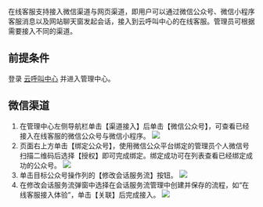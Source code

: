 在线客服支持接入微信渠道与网页渠道，即用户可以通过微信公众号、微信小程序客服消息以及网站聊天窗发起会话，接入到云呼叫中心的在线客服。管理员可根据需要接入不同的渠道。
## 前提条件
登录 [云呼叫中心](https://tccc.qcloud.com/login) 并进入管理中心。
## 微信渠道
1. 在管理中心左侧导航栏单击【渠道接入】后单击【微信公众号】，可查看已经接入在线客服的微信公众号与微信小程序。
![](https://main.qcloudimg.com/raw/f0817ffe7196acf4b205034b755e9ad3.png)
2. 页面右上方单击【绑定公众号】，使用微信公众平台绑定的管理员个人微信号扫描二维码后选择【授权】即可完成绑定。绑定成功可在列表查看已经绑定成功的公众号。
![](https://main.qcloudimg.com/raw/54d98892669a03382915df3b44083c10.png)
3.  单击目标公众号操作列的【修改会话服务流】按钮。
![](https://main.qcloudimg.com/raw/1844b27897ee3119bb507c7b1a8a9ff5.png)
4.  在修改会话服务流弹窗中选择在会话服务流管理中创建并保存的流程，如“在线客服接入体验”，单击【关联】后完成接入。
![](https://main.qcloudimg.com/raw/21eb511980b643172d05370646449757.png)

